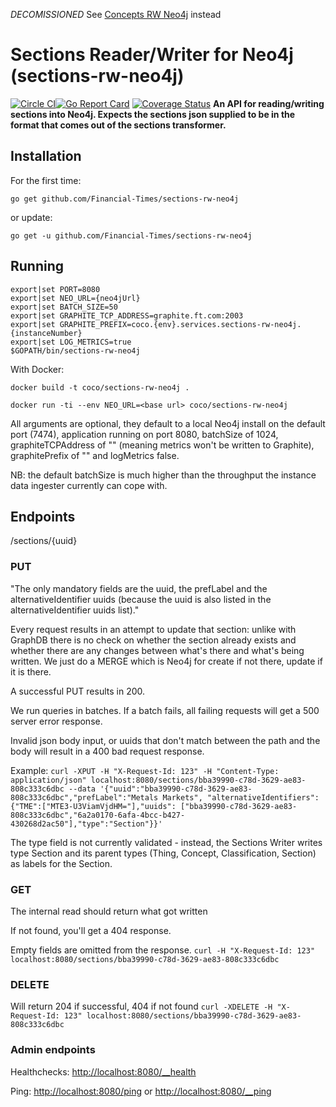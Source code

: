*DECOMISSIONED*
See [Concepts RW Neo4j](https://github.com/Financial-Times/concepts-rw-neo4j) instead

# Sections Reader/Writer for Neo4j (sections-rw-neo4j)
[![Circle CI](https://circleci.com/gh/Financial-Times/sections-rw-neo4j.svg?style=shield)](https://circleci.com/gh/Financial-Times/sections-rw-neo4j)[![Go Report Card](https://goreportcard.com/badge/github.com/Financial-Times/sections-rw-neo4j)](https://goreportcard.com/report/github.com/Financial-Times/sections-rw-neo4j) [![Coverage Status](https://coveralls.io/repos/github/Financial-Times/sections-rw-neo4j/badge.svg)](https://coveralls.io/github/Financial-Times/sections-rw-neo4j)
__An API for reading/writing sections into Neo4j. Expects the sections json supplied to be in the format that comes out of the sections transformer.__

## Installation

For the first time:

`go get github.com/Financial-Times/sections-rw-neo4j`

or update:

`go get -u github.com/Financial-Times/sections-rw-neo4j`

## Running

```
export|set PORT=8080
export|set NEO_URL={neo4jUrl}
export|set BATCH_SIZE=50
export|set GRAPHITE_TCP_ADDRESS=graphite.ft.com:2003
export|set GRAPHITE_PREFIX=coco.{env}.services.sections-rw-neo4j.{instanceNumber}
export|set LOG_METRICS=true
$GOPATH/bin/sections-rw-neo4j
```

With Docker:

`docker build -t coco/sections-rw-neo4j .`

`docker run -ti --env NEO_URL=<base url> coco/sections-rw-neo4j`


All arguments are optional, they default to a local Neo4j install on the default port (7474), application running on port 8080, batchSize of 1024, graphiteTCPAddress of "" (meaning metrics won't be written to Graphite), graphitePrefix of "" and logMetrics false.

NB: the default batchSize is much higher than the throughput the instance data ingester currently can cope with.

## Endpoints
/sections/{uuid}
### PUT
"The only mandatory fields are the uuid, the prefLabel and the alternativeIdentifier uuids (because the uuid is also listed in the alternativeIdentifier uuids list)."

Every request results in an attempt to update that section: unlike with GraphDB there is no check on whether the section already exists and whether there are any changes between what's there and what's being written. We just do a MERGE which is Neo4j for create if not there, update if it is there.

A successful PUT results in 200.

We run queries in batches. If a batch fails, all failing requests will get a 500 server error response.

Invalid json body input, or uuids that don't match between the path and the body will result in a 400 bad request response.

Example:
`curl -XPUT -H "X-Request-Id: 123" -H "Content-Type: application/json" localhost:8080/sections/bba39990-c78d-3629-ae83-808c333c6dbc --data '{"uuid":"bba39990-c78d-3629-ae83-808c333c6dbc","prefLabel":"Metals Markets", "alternativeIdentifiers":{"TME":["MTE3-U3ViamVjdHM="],"uuids": ["bba39990-c78d-3629-ae83-808c333c6dbc","6a2a0170-6afa-4bcc-b427-430268d2ac50"],"type":"Section"}}'`

The type field is not currently validated - instead, the Sections Writer writes type Section and its parent types (Thing, Concept, Classification, Section) as labels for the Section.

### GET
The internal read should return what got written

If not found, you'll get a 404 response.

Empty fields are omitted from the response.
`curl -H "X-Request-Id: 123" localhost:8080/sections/bba39990-c78d-3629-ae83-808c333c6dbc`

### DELETE
Will return 204 if successful, 404 if not found
`curl -XDELETE -H "X-Request-Id: 123" localhost:8080/sections/bba39990-c78d-3629-ae83-808c333c6dbc`

### Admin endpoints
Healthchecks: [http://localhost:8080/__health](http://localhost:8080/__health)

Ping: [http://localhost:8080/ping](http://localhost:8080/ping) or [http://localhost:8080/__ping](http://localhost:8080/__ping)
